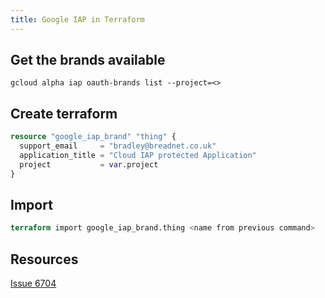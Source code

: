 ```yaml
---
title: Google IAP in Terraform
---
```


## Get the brands available

```shell
gcloud alpha iap oauth-brands list --project=<>
```

## Create terraform

```terraform
resource "google_iap_brand" "thing" {
  support_email     = "bradley@breadnet.co.uk"
  application_title = "Cloud IAP protected Application"
  project           = var.project
}
```

## Import

```terraform
terraform import google_iap_brand.thing <name from previous command>
```

## Resources

[Issue 6704](https://github.com/hashicorp/terraform-provider-google/issues/6074#issuecomment-635495412)
